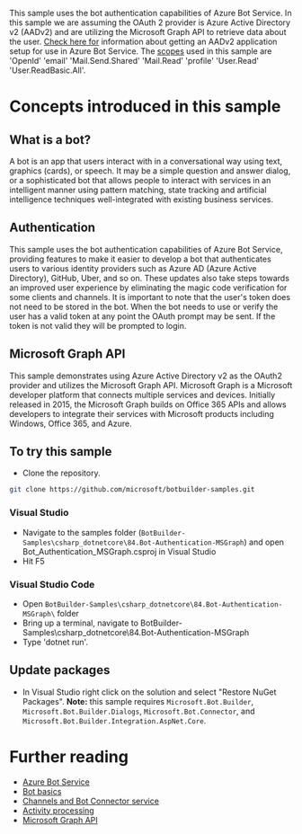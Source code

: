 ﻿This sample uses the bot authentication capabilities of Azure Bot Service. In this sample we are assuming the OAuth 2 provider
is Azure Active Directory v2 (AADv2) and are utilizing the Microsoft Graph API to retrieve data about the
user. [Check here for](https://docs.microsoft.com/en-us/azure/bot-service/bot-builder-tutorial-authentication?view=azure-bot-service-4.0) information about getting an AADv2
application setup for use in Azure Bot Service.
The [scopes](https://developer.microsoft.com/en-us/graph/docs/concepts/permissions_reference) used in this sample are
'OpenId' 'email' 'Mail.Send.Shared' 'Mail.Read' 'profile' 'User.Read' 'User.ReadBasic.All'.
# Concepts introduced in this sample
## What is a bot?
A bot is an app that users interact with in a conversational way using text, graphics (cards), or speech. It may be a simple question and answer dialog,
or a sophisticated bot that allows people to interact with services in an intelligent manner using pattern matching,
state tracking and artificial intelligence techniques well-integrated with existing business services.
## Authentication
This sample uses the bot authentication capabilities of Azure Bot Service, providing features to make it easier to develop a bot that
authenticates users to various identity providers such as Azure AD (Azure Active Directory), GitHub, Uber, and so on. These updates also
take steps towards an improved user experience by eliminating the magic code verification for some clients and channels.
It is important to note that the user's token does not need to be stored in the bot. When the bot needs to use or verify the user has a valid token at any point
the OAuth prompt may be sent. If the token is not valid they will be prompted to login.
## Microsoft Graph API
This sample demonstrates using Azure Active Directory v2 as the OAuth2 provider and utilizes the Microsoft Graph API.
Microsoft Graph is a Microsoft developer platform that connects multiple services and devices. Initially released in 2015,
the Microsoft Graph builds on Office 365 APIs and allows developers to integrate their services with Microsoft products
including Windows, Office 365, and Azure.
## To try this sample
- Clone the repository.
```bash
git clone https://github.com/microsoft/botbuilder-samples.git
```
 ### Visual Studio
- Navigate to the samples folder (`BotBuilder-Samples\csharp_dotnetcore\84.Bot-Authentication-MSGraph`) and open Bot_Authentication_MSGraph.csproj in Visual Studio 
- Hit F5
 ### Visual Studio Code
- Open `BotBuilder-Samples\csharp_dotnetcore\84.Bot-Authentication-MSGraph\` folder
- Bring up a terminal, navigate to BotBuilder-Samples\csharp_dotnetcore\84.Bot-Authentication-MSGraph
- Type 'dotnet run'.
## Update packages
- In Visual Studio right click on the solution and select "Restore NuGet Packages".
  **Note:** this sample requires `Microsoft.Bot.Builder`, `Microsoft.Bot.Builder.Dialogs`, `Microsoft.Bot.Connector`, and `Microsoft.Bot.Builder.Integration.AspNet.Core`.
# Further reading
- [Azure Bot Service](https://docs.microsoft.com/en-us/azure/bot-service/bot-service-overview-introduction?view=azure-bot-service-4.0)
- [Bot basics](https://docs.microsoft.com/en-us/azure/bot-service/bot-builder-basics?view=azure-bot-service-4.0)
- [Channels and Bot Connector service](https://docs.microsoft.com/en-us/azure/bot-service/bot-concepts?view=azure-bot-service-4.0)
- [Activity processing](https://docs.microsoft.com/en-us/azure/bot-service/bot-builder-concept-activity-processing?view=azure-bot-service-4.0)
- [Microsoft Graph API](https://developer.microsoft.com/en-us/graph)